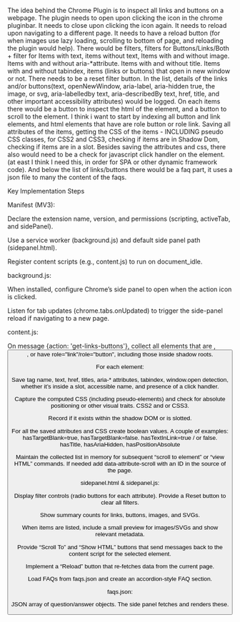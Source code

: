 The idea behind the Chrome Plugin is to inspect all links and buttons on a webpage. The plugin needs to open upon clicking the icon in the chrome pluginbar. It needs to close upon clicking the icon again. It needs to reload upon navigating to a different page. It needs to have a reload button (for when images use lazy loading, scrolling to bottom of page, and reloading the plugin would help). There would be filters, filters for Buttons/Links/Both + filter for Items with text, items without text, Items with and without image. Items with and without aria-*attribute. Items with and without title. Items with and without tabindex, items (links or buttons) that open in new window or not.  There needs to be a reset filter button. 
In the list, details of the links and/or buttons(text, openNewWindow, aria-label, aria-hidden true, the image, or svg, aria-labelledby text, aria-describedBy text, href, title,  and other important accessibility attributes) would be logged. On each items there would be a button to inspect the html of the element, and a button to scroll to the element. 
I think i want to start by indexing all button and link elements, and html elements that have are role button or role link. Saving all attributes of the items, getting the CSS of the items - INCLUDING pseudo CSS classes, for CSS2 and CSS3, checking if items are in Shadow Dom, checking if items are in a slot. Besides saving the attributes and css, there also would need to be a check for javascript click handler on the element. (at east I think I need this, in order for SPA or other dynamic framework code). 
And below the list of links/buttons there would be a faq part, it uses a json file to many the content of the faqs.


Key Implementation Steps

Manifest (MV3):

Declare the extension name, version, and permissions (scripting, activeTab, and sidePanel).

Use a service worker (background.js) and default side panel path (sidepanel.html).

Register content scripts (e.g., content.js) to run on document_idle.

background.js:

When installed, configure Chrome’s side panel to open when the action icon is clicked.

Listen for tab updates (chrome.tabs.onUpdated) to trigger the side-panel reload if navigating to a new page.

content.js:

On message {action: 'get-links-buttons'}, collect all elements that are <a>, <button>, or have role="link"/role="button", including those inside shadow roots.

For each element:

Save tag name, text, href, titles, aria-* attributes, tabindex, window.open detection, whether it’s inside a slot, accessible name, and presence of a click handler.

Capture the computed CSS (including pseudo-elements) and check for absolute positioning or other visual traits. CSS2 and or CSS3.

Record if it exists within the shadow DOM or is slotted.

For all the saved attributes and CSS create boolean values. A couple of examples: hasTargetBlank=true, hasTargetBlank=false. hasTextInLink=true / or false. hasTitle, hasAriaHidden, hasPositionAbsolute 

Maintain the collected list in memory for subsequent “scroll to element” or “view HTML” commands. If needed add data-attribute-scroll with an ID in the source of the page.

sidepanel.html & sidepanel.js:

Display filter controls (radio buttons for each attribute). Provide a Reset button to clear all filters.

Show summary counts for links, buttons, images, and SVGs.

When items are listed, include a small preview for images/SVGs and show relevant metadata.

Provide “Scroll To” and “Show HTML” buttons that send messages back to the content script for the selected element.

Implement a “Reload” button that re-fetches data from the current page.

Load FAQs from faqs.json and create an accordion-style FAQ section.


faqs.json:

JSON array of question/answer objects. The side panel fetches and renders these.